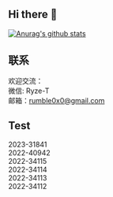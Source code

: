 ## Hi there 👋

[![Anurag's github stats](https://github-readme-stats.vercel.app/api?username=Ryze-T&show_icons=true&theme=radical)](https://github.com/anuraghazra/github-readme-stats)


## 联系

欢迎交流：<br>
微信: Ryze-T<br>
邮箱：rumble0x0@gmail.com


## Test
2023-31841<br>
2022-40942<br>
2022-34115<br>
2022-34114<br>
2022-34113<br>
2022-34112<br>
<!--
**Ryze-T/Ryze-T** is a ✨ _special_ ✨ repository because its `README.md` (this file) appears on your GitHub profile.

Here are some ideas to get you started:

- 🔭 I’m currently working on ...
- 🌱 I’m currently learning ...
- 👯 I’m looking to collaborate on ...
- 🤔 I’m looking for help with ...
- 💬 Ask me about ...
- 📫 How to reach me: ...
- 😄 Pronouns: ...
- ⚡ Fun fact: ...
-->
